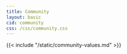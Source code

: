 ```yaml
---
title: Community
layout: basic
cid: community
css: /css/community.css
---
```


<div class="community_main">

<div class="cncf_coc_container">
{{< include "/static/community-values.md" >}}
</div>
</div>
